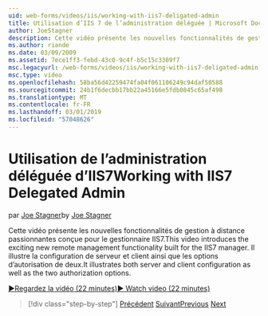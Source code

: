 ```yaml
---
uid: web-forms/videos/iis/working-with-iis7-deligated-admin
title: Utilisation d’IIS 7 de l’administration déléguée | Microsoft Docs
author: JoeStagner
description: Cette vidéo présente les nouvelles fonctionnalités de gestion à distance passionnantes conçue pour le gestionnaire IIS7. Il illustre le serveur et la configuration du client en tant que Bienvenue dans le...
ms.author: riande
ms.date: 03/09/2009
ms.assetid: 7ece1ff3-febd-43c0-9c4f-b5c15c3309f7
msc.legacyurl: /web-forms/videos/iis/working-with-iis7-deligated-admin
msc.type: video
ms.openlocfilehash: 58ba56d42259474fa04f061106249c94daf50588
ms.sourcegitcommit: 24b1f6decbb17bb22a45166e5fdb0845c65af498
ms.translationtype: MT
ms.contentlocale: fr-FR
ms.lasthandoff: 03/01/2019
ms.locfileid: "57048626"
---
```

<a name="working-with-iis7-delegated-admin"></a><span data-ttu-id="22540-104">Utilisation de l’administration déléguée d’IIS7</span><span class="sxs-lookup"><span data-stu-id="22540-104">Working with IIS7 Delegated Admin</span></span>
====================
<span data-ttu-id="22540-105">par [Joe Stagner](https://github.com/JoeStagner)</span><span class="sxs-lookup"><span data-stu-id="22540-105">by [Joe Stagner](https://github.com/JoeStagner)</span></span>

<span data-ttu-id="22540-106">Cette vidéo présente les nouvelles fonctionnalités de gestion à distance passionnantes conçue pour le gestionnaire IIS7.</span><span class="sxs-lookup"><span data-stu-id="22540-106">This video introduces the exciting new remote management functionality built for the IIS7 manager.</span></span> <span data-ttu-id="22540-107">Il illustre la configuration de serveur et client ainsi que les options d’autorisation de deux.</span><span class="sxs-lookup"><span data-stu-id="22540-107">It illustrates both server and client configuration as well as the two authorization options.</span></span>

[<span data-ttu-id="22540-108">&#9654;Regardez la vidéo (22 minutes)</span><span class="sxs-lookup"><span data-stu-id="22540-108">&#9654; Watch video (22 minutes)</span></span>](https://channel9.msdn.com/Blogs/ASP-NET-Site-Videos/working-with-iis7-deligated-admin)

> [!div class="step-by-step"]
> <span data-ttu-id="22540-109">[Précédent](developing-and-deploying-in-a-shared-hosting.md)
> [Suivant](feature-specific-delegated-management.md)</span><span class="sxs-lookup"><span data-stu-id="22540-109">[Previous](developing-and-deploying-in-a-shared-hosting.md)
[Next](feature-specific-delegated-management.md)</span></span>
